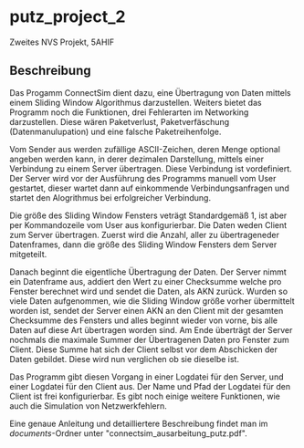 # putz_project_2
Zweites NVS Projekt, 5AHIF

## Beschreibung

Das Progamm ConnectSim dient dazu, eine Übertragung von Daten mittels einem Sliding Window Algorithmus darzustellen.
Weiters bietet das Programm noch die Funktionen, drei Fehlerarten im Networking darzustellen. Diese wären Paketverlust,
Paketverfäschung (Datenmanulupation) und eine falsche Paketreihenfolge.

Vom Sender aus werden zufällige ASCII-Zeichen, deren
Menge optional angeben werden kann, in derer dezimalen Darstellung, mittels einer Verbindung zu einem Server übertragen. Diese
Verbindung ist vordefiniert. Der Server wird vor der Ausführung des Programms manuell vom User gestartet, dieser wartet dann auf einkommende
Verbindungsanfragen und startet den Alogrithmus bei erfolgreicher Verbindung.

Die größe des Sliding Window Fensters veträgt Standardgemäß 1, ist aber per Kommandozeile vom User aus konfigurierbar.
Die Daten weden Client zum Server übertragen. Zuerst wird die Anzahl, aller zu übertrageneder Datenframes, dann die größe des Sliding Window Fensters
dem Server mitgeteilt.

Danach beginnt die eigentliche Übertragung der Daten. Der Server nimmt ein Datenframe aus, addiert den Wert zu einer Checksumme 
welche pro Fenster berechnet wird und sendet die Daten, als AKN zurück. Wurden so viele Daten aufgenommen, wie die Sliding Window größe vorher übermittelt worden
ist, sendet der Server einen AKN an den Client mit der gesamten Checksumme des Fensters und alles beginnt wieder von vorne, bis alle Daten auf diese Art übertragen worden sind.
Am Ende überträgt der Server nochmals die maximale Summer der Übertragenen Daten pro Fenster zum Client. Diese Summe hat sich der Client selbst vor dem Abschicken der
Daten gebildet. Diese wird nun verglichen ob sie dieselbe ist. 

Das Programm gibt diesen Vorgang in einer Logdatei für den Server, und einer Logdatei für den Client aus. Der Name und Pfad der Logdatei für den Client ist frei konfigurierbar.
Es gibt noch einige weitere Funktionen, wie auch die Simulation von Netzwerkfehlern.

Eine genaue Anleitung und detailliertere Beschreibung findet man im _documents_-Ordner unter
"connectsim_ausarbeitung_putz.pdf".
